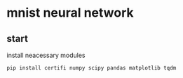 # mnist neural network

## start

install neacessary modules

```
pip install certifi numpy scipy pandas matplotlib tqdm
```
